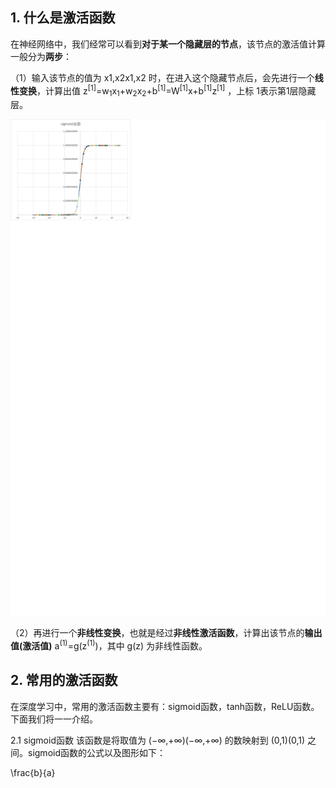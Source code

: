 ## 1. 什么是激活函数
在神经网络中，我们经常可以看到**对于某一个隐藏层的节点**，该节点的激活值计算一般分为**两步**：

（1）输入该节点的值为 x1,x2x1,x2 时，在进入这个隐藏节点后，会先进行一个**线性变换**，计算出值 z<sup>[1]</sup>=w<sub>1</sub>x<sub>1</sub>+w<sub>2</sub>x<sub>2</sub>+b<sup>[1]</sup>=W<sup>[1]</sup>x+b<sup>[1]</sup>z<sup>[1]</sup> ，上标 1表示第1层隐藏层。

![sigmoid函数](/img/sigmoid函数.png)

（2）再进行一个**非线性变换**，也就是经过**非线性激活函数**，计算出该节点的**输出值(激活值)** a<sup>(1)</sup>=g(z<sup>(1)</sup>)，其中 g(z) 为非线性函数。
## 2. 常用的激活函数
在深度学习中，常用的激活函数主要有：sigmoid函数，tanh函数，ReLU函数。下面我们将一一介绍。

2.1 sigmoid函数
该函数是将取值为 (−∞,+∞)(−∞,+∞) 的数映射到 (0,1)(0,1) 之间。sigmoid函数的公式以及图形如下：

\frac{b}{a}

